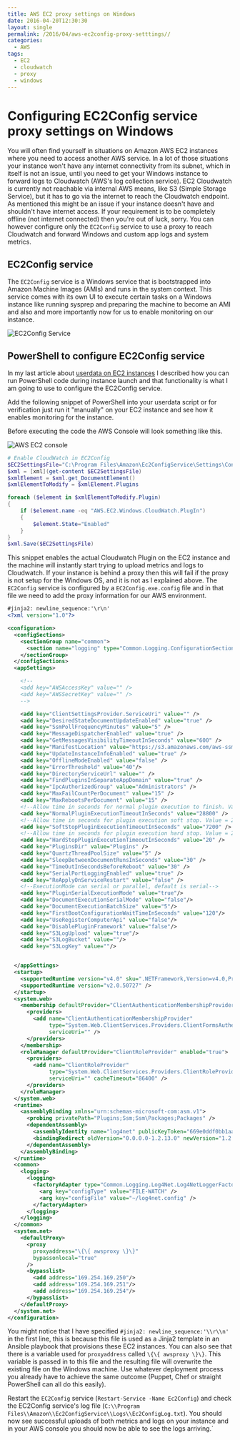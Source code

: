 ```yaml
---
title: AWS EC2 proxy settings on Windows
date: 2016-04-20T12:30:30
layout: single
permalink: /2016/04/aws-ec2config-proxy-setttings//
categories:
  - AWS
tags:
  - EC2
  - cloudwatch
  - proxy
  - windows
---
```


# Configuring EC2Config service proxy settings on Windows

You will often find yourself in situations on Amazon AWS EC2 instances where you need to access another AWS service. In a lot of those situations your instance won't have any internet connectivity from its subnet, which in itself is not an issue, until you need to get your Windows instance to forward logs to Cloudwatch (AWS's log collection service).
EC2 Cloudwatch is currently not reachable via internal AWS means, like S3 (Simple Storage Service), but it has to go via the internet to reach the Cloudwatch endpoint.
As mentioned this might be an issue if your instance doesn't have and shouldn't have internet access.
If your requirement is to be completely offline (not internet connected) then you're out of luck, sorry. You can however configure only the `EC2Config` service to use a proxy to reach Cloudwatch and forward Windows and custom app logs and system metrics.

## EC2Config service

The `EC2Config` service is a Windows service that is bootstrapped into Amazon Machine Images (AMIs) and runs in the system context. This service comes with its own UI to execute certain tasks on a Windows instance like running sysprep and preparing the machine to become an AMI and also and more importantly now for us to enable monitoring on our instance.

![EC2Config Service](/media/2016/04/aws_ec2config_gui.png)

## PowerShell to configure EC2Config service

In my last article about [userdata on EC2 instances](/2016/04/aws-ec2-user_data-on-windows/) I described how you can run PowerShell code during instance launch and that functionality is what I am going to use to configure the EC2Config service.

Add the following snippet of PowerShell into your userdata script or for verification just run it "manually" on your EC2 instance and see how it enables monitoring for the instance.

Before executing the code the AWS Console will look something like this.

![AWS EC2 console](/media/2016/04/aws_ec2_console.png)

```PowerShell
# Enable CloudWatch in EC2Config
$EC2SettingsFile="C:\Program Files\Amazon\Ec2ConfigService\Settings\Config.xml"
$xml = [xml](get-content $EC2SettingsFile)
$xmlElement = $xml.get_DocumentElement()
$xmlElementToModify = $xmlElement.Plugins

foreach ($element in $xmlElementToModify.Plugin)
{
    if ($element.name -eq "AWS.EC2.Windows.CloudWatch.PlugIn")
    {
        $element.State="Enabled"
    }
}
$xml.Save($EC2SettingsFile)
```

This snippet enables the actual Cloudwatch Plugin on the EC2 instance and the machine will instantly start trying to upload metrics and logs to Cloudwatch. If your instance is behind a proxy then this will fail if the proxy is not setup for the Windows OS, and it is not as I explained above.
The `EC2Config` service is configured by a `EC2Config.exe.config` file and in that file we need to add the proxy information for our AWS environment.

```xml
#jinja2: newline_sequence:'\r\n'
<?xml version="1.0"?>

<configuration>
  <configSections>
    <sectionGroup name="common">
      <section name="logging" type="Common.Logging.ConfigurationSectionHandler, Common.Logging" />
    </sectionGroup>
  </configSections>
  <appSettings>

    <!--
    <add key="AWSAccessKey" value="" />
    <add key="AWSSecretKey" value="" />
    -->

    <add key="ClientSettingsProvider.ServiceUri" value="" />
    <add key="DesiredStateDocumentUpdateEnabled" value="true" />
    <add key="SsmPollFrequencyMinutes" value="5" />
    <add key="MessageDispatcherEnabled" value="true" />
    <add key="GetMessagesVisibilityTimeoutInSeconds" value="600" />
    <add key="ManifestLocation" value="https://s3.amazonaws.com/aws-ssm-{Region}/manifest.json" />
    <add key="UpdateInstanceInfoEnabled" value="true" />
    <add key="OfflineModeEnabled" value="false" />
    <add key="ErrorThreshold" value="40"/>
    <add key="DirectoryServiceUrl" value="" />
    <add key="FindPluginsInSeparateAppDomain" value="true" />
    <add key="IpcAuthorizedGroup" value="Administrators" />
    <add key="MaxFailCountPerDocument" value="15" />
    <add key="MaxRebootsPerDocument" value="15" />
    <!--Allow time in seconds for normal plugin execution to finish. Value = 8 hours-->
    <add key="NormalPluginExecutionTimeoutInSeconds" value="28800" />
    <!--Allow time in seconds for plugin execution soft stop. Value = 2 hours-->
    <add key="SoftStopPluginExecutionTimeoutInSeconds" value="7200" />
    <!--Allow time in seconds for plugin execution hard stop. Value = 20 seconds-->
    <add key="HardStopPluginExecutionTimeoutInSeconds" value="20" />
    <add key="PluginsDir" value="Plugins" />
    <add key="QuartzThreadPoolSize" value="5" />
    <add key="SleepBetweenDocumentRunsInSeconds" value="30" />
    <add key="TimeOutInSecondsBeforeReboot" value="30" />
    <add key="SerialPortLoggingEnabled" value="true" />
    <add key="ReApplyOnServiceRestart" value="false" />
    <!--ExecutionMode can serial or parallel, default is serial-->
    <add key="PluginSerialExecutionMode" value="true"/>
    <add key="DocumentExecutionSerialMode" value="false"/>
    <add key="DocumentExecutionBatchSize" value="5"/>
    <add key="FirstBootConfigurationWaitTimeInSeconds" value="120"/>
    <add key="UseRegisterComputerApi" value="false"/>
    <add key="DisablePluginFramework" value="false"/>
    <add key="S3LogUpload" value="true"/>
    <add key="S3LogBucket" value=""/>
    <add key="S3LogKey" value=""/>


  </appSettings>
  <startup>
    <supportedRuntime version="v4.0" sku=".NETFramework,Version=v4.0,Profile=Client" />
    <supportedRuntime version="v2.0.50727" />
  </startup>
  <system.web>
    <membership defaultProvider="ClientAuthenticationMembershipProvider">
      <providers>
        <add name="ClientAuthenticationMembershipProvider"
             type="System.Web.ClientServices.Providers.ClientFormsAuthenticationMembershipProvider, System.Web.Extensions, Version=3.5.0.0, Culture=neutral, PublicKeyToken=31bf3856ad364e35"
             serviceUri="" />
      </providers>
    </membership>
    <roleManager defaultProvider="ClientRoleProvider" enabled="true">
      <providers>
        <add name="ClientRoleProvider"
             type="System.Web.ClientServices.Providers.ClientRoleProvider, System.Web.Extensions, Version=3.5.0.0, Culture=neutral, PublicKeyToken=31bf3856ad364e35"
             serviceUri="" cacheTimeout="86400" />
      </providers>
    </roleManager>
  </system.web>
  <runtime>
    <assemblyBinding xmlns="urn:schemas-microsoft-com:asm.v1">
      <probing privatePath="Plugins;Ssm;Ssm\Packages;Packages" />
      <dependentAssembly>
        <assemblyIdentity name="log4net" publicKeyToken="669e0ddf0bb1aa2a" culture="neutral" />
        <bindingRedirect oldVersion="0.0.0.0-1.2.13.0" newVersion="1.2.13.0" />
      </dependentAssembly>
    </assemblyBinding>
  </runtime>
  <common>
    <logging>
      <logging>
        <factoryAdapter type="Common.Logging.Log4Net.Log4NetLoggerFactoryAdapter, Common.Logging.Log4net1211">
          <arg key="configType" value="FILE-WATCH" />
          <arg key="configFile" value="~/log4net.config" />
        </factoryAdapter>
      </logging>
    </logging>
  </common>
  <system.net>
    <defaultProxy>
      <proxy
        proxyaddress="\{\{ awsproxy \}\}"
        bypassonlocal="true"
      />
      <bypasslist>
        <add address="169.254.169.250"/>
        <add address="169.254.169.251"/>
        <add address="169.254.169.254"/>
      </bypasslist>
    </defaultProxy>
  </system.net>
</configuration>
```

You might notice that I have specified `#jinja2: newline_sequence:'\\r\\n'` in the first line, this is because this file is used as a Jinja2 template in an Ansible playbook that provisions these EC2 instances.
You can also see that there is a variable used for `proxyaddress` called `\{\{ awsproxy \}\}`. This variable is passed in to this file and the resulting file will overwrite the existing file on the Windows machine. Use whatever deployment process you already have to achieve the same outcome (Puppet, Chef or straight PowerShell can all do this easily).

Restart the `EC2Config` service (`Restart-Service -Name Ec2Config`) and check the EC2Config service's log file (`C:\\Program Files\\Amazon\\Ec2ConfigService\\Logs\\Ec2ConfigLog.txt`). You should now see successful uploads of both metrics and logs on your instance and in your AWS console you should now be able to see the logs arriving.`